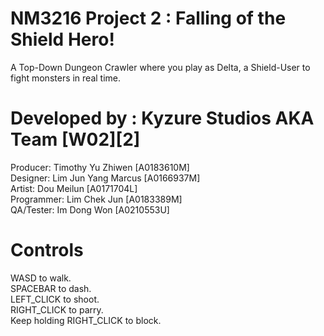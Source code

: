 # NM3216 Project 2 : Falling of the Shield Hero!  

A Top-Down Dungeon Crawler where you play as Delta, a Shield-User to fight monsters in real time.  

# Developed by : Kyzure Studios AKA Team [W02][2]  
Producer: Timothy Yu Zhiwen [A0183610M]  
Designer: Lim Jun Yang Marcus [A0166937M]  
Artist: Dou Meilun [A0171704L]  
Programmer: Lim Chek Jun [A0183389M]  
QA/Tester: Im Dong Won [A0210553U]  

# Controls  

WASD to walk.  
SPACEBAR to dash.  
LEFT_CLICK to shoot.  
RIGHT_CLICK to parry.  
Keep holding RIGHT_CLICK to block.  